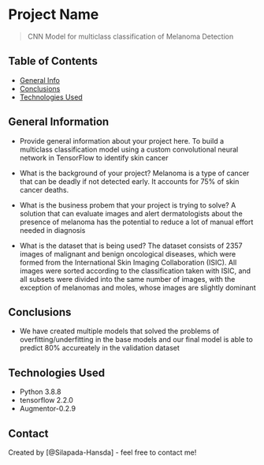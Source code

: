 # Project Name
> CNN Model for multiclass classification of Melanoma Detection


## Table of Contents
* [General Info](#general-information)
* [Conclusions](#conclusions)
* [Technologies Used](#technologies-used)

<!-- You can include any other section that is pertinent to your problem -->

## General Information
- Provide general information about your project here.
    To build a multiclass classification model using a custom convolutional neural network in TensorFlow to identify skin cancer

- What is the background of your project?
    Melanoma is a type of cancer that can be deadly if not detected early. It accounts for 75% of skin cancer deaths. 

- What is the business probem that your project is trying to solve?
    A solution that can evaluate images and alert dermatologists about the presence of melanoma has the potential to reduce a lot of manual effort needed in diagnosis

- What is the dataset that is being used?
    The dataset consists of 2357 images of malignant and benign oncological diseases, which were formed from the International Skin Imaging Collaboration (ISIC). All images were sorted according to the classification taken with ISIC, and all subsets were divided into the same number of images, with the exception of melanomas and moles, whose images are slightly dominant


## Conclusions
- We have created multiple models that solved the problems of overfitting/underfitting in the base models and our final model is able to  predict 80% accureately in the validation dataset

## Technologies Used
- Python 3.8.8
- tensorflow 2.2.0
- Augmentor-0.2.9


## Contact
Created by [@Silapada-Hansda] - feel free to contact me!
